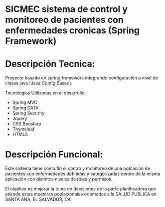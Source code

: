 SICMEC sistema de control y monitoreo de pacientes con enfermedades cronicas (Spring Framework)
===========

Descripción Tecnica:
===========
Proyecto basado en spring framework integrando configuración a nivel de clases java (Java Config Based).

Tecnologias Utilizadas en el desarrollo:
- Spring MVC
- Spring DATA
- Spring Security
- Jquery
- CSS Boostrap
- Thymeleaf
- HTML5

Descripción Funcional:
===========
Este sistema tiene como fin el contro y monitoreo de una población de pacientes con enfermedades definidas y categorizadas dentro de la misma aplicación con distintos niveles de roles y permisos.

El objetivo es mejorar la toma de decisiones de la parte planificadora que atiende estas muestras poblacionales orientadas a la SALUD PUBLICA en SANTA ANA, EL SALVADOR, CA
